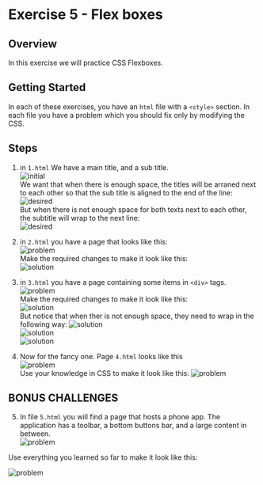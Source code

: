 # Exercise 5 - Flex boxes

## Overview
In this exercise we will practice CSS Flexboxes.

## Getting Started
In each of these exercises, you have an `html` file with a `<style>` section. In each file you have a problem which you should fix only by modifying the CSS.

## Steps
1. in `1.html` We have a main title, and a sub title. <br>
![initial](images/1.1.png)<br>
We want that when there is enough space, the titles will be arraned next to each other so that the sub title is aligned to the end of the line: <br>
![desired](images/1.2.png)<br>
But when there is not enough space for both texts next to each other, the subtitle will wrap to the next line: <br>
![desired](images/1.3.png)


2. in `2.html` you have a page that looks like this:<br> ![problem](images/2.1.png)<br> Make the required changes to make it look like this: <br>![solution](images/2.2.png)

3. in `3.html` you have a page containing some items in `<div>` tags. <br>
![problem](images/3.1.png)<br>
Make the required changes to make it look like this:<br>
![solution](images/3.2.png)<br>
But notice that when ther is not enough space, they need to wrap in the following way:
![solution](images/3.3.png)<br>
![solution](images/3.4.png)<br>
![solution](images/3.5.png)<br>

4. Now for the fancy one. Page `4.html` looks like this<br>
![problem](images/4.1.png)<br>
Use your knowledge in CSS to make it look like this: 
![problem](images/4.2.png)

## BONUS CHALLENGES
5. In file `5.html` you will find a page that hosts a phone app. The application has a toolbar, a bottom buttons bar, and a large content in between.<br>
![problem](images/5.1.png)<br>

Use everything you learned so far to make it look like this:

![problem](images/5.2.png)

